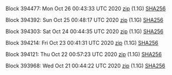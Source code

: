 Block 394477: Mon Oct 26 00:43:33 UTC 2020 [zip](https://dash-bootstrap.ams3.digitaloceanspaces.com/testnet/2020-10-26/bootstrap.dat.zip) (1.1G) [SHA256](https://dash-bootstrap.ams3.digitaloceanspaces.com/testnet/2020-10-26/sha256.txt)

Block 394392: Sun Oct 25 00:48:17 UTC 2020 [zip](https://dash-bootstrap.ams3.digitaloceanspaces.com/testnet/2020-10-25/bootstrap.dat.zip) (1.1G) [SHA256](https://dash-bootstrap.ams3.digitaloceanspaces.com/testnet/2020-10-25/sha256.txt)

Block 394303: Sat Oct 24 00:44:35 UTC 2020 [zip](https://dash-bootstrap.ams3.digitaloceanspaces.com/testnet/2020-10-24/bootstrap.dat.zip) (1.1G) [SHA256](https://dash-bootstrap.ams3.digitaloceanspaces.com/testnet/2020-10-24/sha256.txt)

Block 394214: Fri Oct 23 00:41:31 UTC 2020 [zip](https://dash-bootstrap.ams3.digitaloceanspaces.com/testnet/2020-10-23/bootstrap.dat.zip) (1.1G) [SHA256](https://dash-bootstrap.ams3.digitaloceanspaces.com/testnet/2020-10-23/sha256.txt)

Block 394121: Thu Oct 22 00:57:23 UTC 2020 [zip](https://dash-bootstrap.ams3.digitaloceanspaces.com/testnet/2020-10-22/bootstrap.dat.zip) (1.1G) [SHA256](https://dash-bootstrap.ams3.digitaloceanspaces.com/testnet/2020-10-22/sha256.txt)

Block 393968: Wed Oct 21 00:44:22 UTC 2020 [zip](https://dash-bootstrap.ams3.digitaloceanspaces.com/testnet/2020-10-21/bootstrap.dat.zip) (1.1G) [SHA256](https://dash-bootstrap.ams3.digitaloceanspaces.com/testnet/2020-10-21/sha256.txt)
